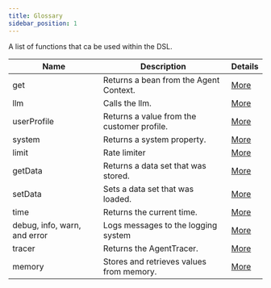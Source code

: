 ```yaml
---
title: Glossary
sidebar_position: 1
---
```


A list of functions that ca be used within the DSL.

| Name                         | Description                                | Details                                                 |
|------------------------------|--------------------------------------------|---------------------------------------------------------|
| get                          | Returns a bean from the Agent Context.     | [More](../Features/accessing_beans)                     |
| llm                          | Calls the llm.                             | [More](../Features/extensions/#llm)                     |
| userProfile                  | Returns a value from the customer profile. | [More](../Features/extensions/#system-and-user-context) |
| system                       | Returns a system property.                 | [More](../Features/extensions/#system-and-user-context) |
| limit                        | Rate limiter                               | [More](../Features/rate_limiter)                        |
| getData                      | Returns a data set that was stored.        | [More](../Features/data)                                |
| setData                      | Sets a data set that was loaded.           | [More](../Features/data)                                |
| time                         | Returns the current time.                  | [More](../Features/extensions/#time-date-year)          |
| debug, info, warn, and error | Logs messages to the logging system        | [More](../Features/extensions/#logging)                 |
| tracer                       | Returns the AgentTracer.                   | [More](../../tracing/#adding-custom-traces)             |
| memory                       | Stores and retrieves values from memory.   | [More](../../memory)                                    |
